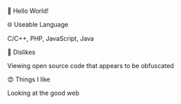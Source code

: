 👋 Hello World!

🌐 Useable Language

C/C++, PHP, JavaScript, Java

🤬 Dislikes

Viewing open source code that appears to be obfuscated

😍 Things I like

Looking at the good web
